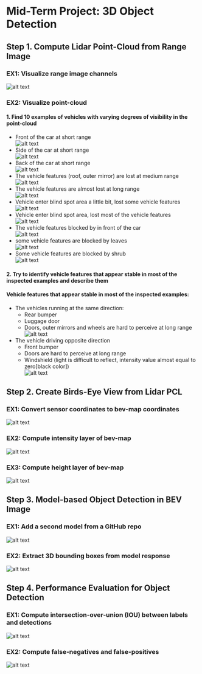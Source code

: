 # Mid-Term Project: 3D Object Detection

## Step 1. Compute Lidar Point-Cloud from Range Image

### EX1: Visualize range image channels 
![alt text](https://github.com/GavinChuan9/nd013-c2-fusion-starter/blob/ID_S1_EX1/img/midterm/S1_EX1.png?raw=true)

### EX2: Visualize point-cloud
#### 1. Find 10 examples of vehicles with varying degrees of visibility in the point-cloud
* Front of the car at short range<br/>
![alt text](https://github.com/GavinChuan9/nd013-c2-fusion-starter/blob/ID_S1_EX2/img/midterm/1.png?raw=true)
* Side of the car at short range<br/>
![alt text](https://github.com/GavinChuan9/nd013-c2-fusion-starter/blob/ID_S1_EX2/img/midterm/2.png?raw=true)
* Back of the car at short range<br/>
![alt text](https://github.com/GavinChuan9/nd013-c2-fusion-starter/blob/ID_S1_EX2/img/midterm/3.png?raw=true)
* The vehicle features (roof, outer mirror) are lost at medium range<br/>
![alt text](https://github.com/GavinChuan9/nd013-c2-fusion-starter/blob/ID_S1_EX2/img/midterm/4_new.png?raw=true)
* The vehicle features are almost lost at long range<br/>
![alt text](https://github.com/GavinChuan9/nd013-c2-fusion-starter/blob/ID_S1_EX2/img/midterm/5_new.png?raw=true)
* Vehicle enter blind spot area a little bit, lost some vehicle features<br/>
![alt text](https://github.com/GavinChuan9/nd013-c2-fusion-starter/blob/ID_S1_EX2/img/midterm/6.png?raw=true)
* Vehicle enter blind spot area, lost most of the vehicle features<br/>
![alt text](https://github.com/GavinChuan9/nd013-c2-fusion-starter/blob/ID_S1_EX2/img/midterm/7.png?raw=true)
* The vehicle features blocked by in front of the car<br/>
![alt text](https://github.com/GavinChuan9/nd013-c2-fusion-starter/blob/ID_S1_EX2/img/midterm/8.png?raw=true)
* some vehicle features are blocked by leaves<br/>
![alt text](https://github.com/GavinChuan9/nd013-c2-fusion-starter/blob/ID_S1_EX2/img/midterm/9_new.png?raw=true)
* Some vehicle features are blocked by shrub<br/>
![alt text](https://github.com/GavinChuan9/nd013-c2-fusion-starter/blob/ID_S1_EX2/img/midterm/10_new.png?raw=true)
#### 2. Try to identify vehicle features that appear stable in most of the inspected examples and describe them
#### Vehicle features that appear stable in most of the inspected examples:
* The vehicles running at the same direction:<br/>
    * Rear bumper<br/>
    * Luggage door<br/>
    * Doors, outer mirrors and wheels are hard to perceive at long range<br/>
![alt text](https://github.com/GavinChuan9/nd013-c2-fusion-starter/blob/ID_S1_EX2/img/midterm/2_1.png?raw=true)
* The vehicle driving opposite direction<br/>
    * Front bumper<br/>
    * Doors are hard to perceive at long range<br/>
    * Windshield (light is difficult to reflect, intensity value almost equal to zero[black color])<br/>
![alt text](https://github.com/GavinChuan9/nd013-c2-fusion-starter/blob/ID_S1_EX2/img/midterm/2_2.png?raw=true)

## Step 2. Create Birds-Eye View from Lidar PCL

### EX1: Convert sensor coordinates to bev-map coordinates
![alt text](https://github.com/GavinChuan9/nd013-c2-fusion-starter/blob/ID_S2_EX1/img/midterm/S2_EX1.png?raw=true)

### EX2: Compute intensity layer of bev-map
![alt text](https://github.com/GavinChuan9/nd013-c2-fusion-starter/blob/ID_S2_EX2/img/midterm/S2_EX2.png?raw=true)

### EX3: Compute height layer of bev-map
![alt text](https://github.com/GavinChuan9/nd013-c2-fusion-starter/blob/ID_S2_EX3/img/midterm/S2_EX3.png?raw=true)

## Step 3. Model-based Object Detection in BEV Image

### EX1: Add a second model from a GitHub repo
![alt text](https://github.com/GavinChuan9/nd013-c2-fusion-starter/blob/ID_S3_EX1/img/midterm/S3_EX1.png?raw=true)

### EX2: Extract 3D bounding boxes from model response
![alt text](https://github.com/GavinChuan9/nd013-c2-fusion-starter/blob/ID_S3_EX2/img/midterm/S3_EX2.png?raw=true)

## Step 4. Performance Evaluation for Object Detection

### EX1: Compute intersection-over-union (IOU) between labels and detections
![alt text](https://github.com/GavinChuan9/nd013-c2-fusion-starter/blob/ID_S4_EX1/img/midterm/S4_EX1.png?raw=true)

### EX2: Compute false-negatives and false-positives
![alt text](https://github.com/GavinChuan9/nd013-c2-fusion-starter/blob/ID_S4_EX2/img/midterm/S4_EX2.png?raw=true)
